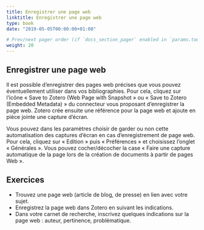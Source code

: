```yaml
---
title: Enregistrer une page web
linktitle: Enregistrer une page web
type: book
date: "2019-05-05T00:00:00+01:00"

# Prev/next pager order (if `docs_section_pager` enabled in `params.toml`)
weight: 20
---
```


## Enregistrer une page web

Il est possible d’enregistrer des pages web précises que vous pouvez éventuellement utiliser dans vos bibliographies. Pour cela, cliquez sur l’icône « Save to Zotero (Web Page with Snapshot » ou « Save to Zotero (Embedded Metadata) » du connecteur vous proposant d’enregistrer la page web. Zotero crée ensuite une référence pour la page web et ajoute en pièce jointe une capture d’écran.

Vous pouvez dans les paramètres choisir de garder ou non cette automatisation des captures d’écran en cas d’enregistrement de page web. Pour cela, cliquez sur « Edition » puis « Préférences » et choisissez l’onglet « Générales ». Vous pouvez cocher/décocher la case « Faire une capture automatique de la page lors de la création de documents à partir de pages Web ».

## Exercices

- Trouvez une page web (article de blog, de presse) en lien avec votre sujet.
- Enregistrez la page web dans Zotero en suivant les indications.
- Dans votre carnet de recherche, inscrivez quelques indications sur la page web : auteur, pertinence, problématique.

 